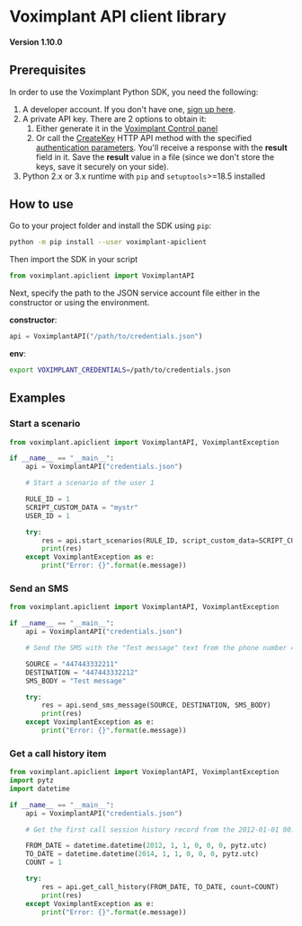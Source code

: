 # Voximplant API client library

#### Version 1.10.0

## Prerequisites

In order to use the Voximplant Python SDK, you need the following:

1. A developer account. If you don't have one, [sign up here](https://voximplant.com/sign-up/).
1. A private API key. There are 2 options to obtain it:
    1. Either generate it in the [Voximplant Control panel](https://manage.voximplant.com/settings/service_accounts)
    1. Or call the [CreateKey](https://voximplant.com/docs/references/httpapi/managing_role_system#createkey) HTTP API
       method with the
       specified [authentication parameters](https://voximplant.com/docs/references/httpapi/auth_parameters). You'll
       receive a response with the __result__ field in it. Save the __result__ value in a file (since we don't store the
       keys, save it securely on your side).
1. Python 2.x or 3.x runtime with `pip` and `setuptools`>=18.5 installed

## How to use

Go to your project folder and install the SDK using `pip`:

```bash 
python -m pip install --user voximplant-apiclient
```

Then import the SDK in your script

```python
from voximplant.apiclient import VoximplantAPI
```

Next, specify the path to the JSON service account file either in the constructor or using the environment.

__constructor__:

```python
api = VoximplantAPI("/path/to/credentials.json")
```

__env__:

```bash
export VOXIMPLANT_CREDENTIALS=/path/to/credentials.json
```

## Examples

### Start a scenario

```python
from voximplant.apiclient import VoximplantAPI, VoximplantException

if __name__ == "__main__":
    api = VoximplantAPI("credentials.json")

    # Start a scenario of the user 1

    RULE_ID = 1
    SCRIPT_CUSTOM_DATA = "mystr"
    USER_ID = 1

    try:
        res = api.start_scenarios(RULE_ID, script_custom_data=SCRIPT_CUSTOM_DATA, user_id=USER_ID)
        print(res)
    except VoximplantException as e:
        print("Error: {}".format(e.message))
```

### Send an SMS

```python
from voximplant.apiclient import VoximplantAPI, VoximplantException

if __name__ == "__main__":
    api = VoximplantAPI("credentials.json")

    # Send the SMS with the "Test message" text from the phone number 447443332211 to the phone number 447443332212

    SOURCE = "447443332211"
    DESTINATION = "447443332212"
    SMS_BODY = "Test message"

    try:
        res = api.send_sms_message(SOURCE, DESTINATION, SMS_BODY)
        print(res)
    except VoximplantException as e:
        print("Error: {}".format(e.message))
```

### Get a call history item

```python
from voximplant.apiclient import VoximplantAPI, VoximplantException
import pytz
import datetime

if __name__ == "__main__":
    api = VoximplantAPI("credentials.json")

    # Get the first call session history record from the 2012-01-01 00:00:00 UTC to the 2014-01-01 00:00:00 UTC

    FROM_DATE = datetime.datetime(2012, 1, 1, 0, 0, 0, pytz.utc)
    TO_DATE = datetime.datetime(2014, 1, 1, 0, 0, 0, pytz.utc)
    COUNT = 1

    try:
        res = api.get_call_history(FROM_DATE, TO_DATE, count=COUNT)
        print(res)
    except VoximplantException as e:
        print("Error: {}".format(e.message))

```

